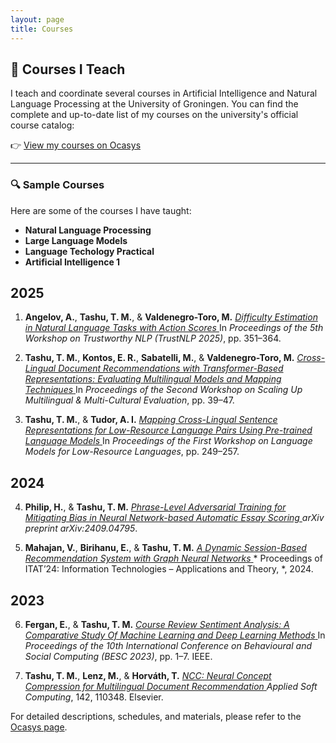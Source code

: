 ```yaml
---
layout: page
title: Courses
---
```


## 📘 Courses I Teach

I teach and coordinate several courses in Artificial Intelligence and Natural Language Processing at the University of Groningen. You can find the complete and up-to-date list of my courses on the university's official course catalog:

👉 [View my courses on Ocasys](https://ocasys.rug.nl/current/staff/t.m.tashu)

---

### 🔍 Sample Courses

Here are some of the courses I have taught:

- **Natural Language Processing**
- **Large Language Models**
- **Language Techology Practical**
- **Artificial Intelligence 1**

## 2025

1. **Angelov, A.**, **Tashu, T. M.**, & **Valdenegro-Toro, M.**  <a href="https://aclanthology.org/2025.trustnlp-main.24/" target="_blank"> _Difficulty Estimation in Natural Language Tasks with Action Scores_ </a> In *Proceedings of the 5th Workshop on Trustworthy NLP (TrustNLP 2025)*, pp. 351–364.

2. **Tashu, T. M.**, **Kontos, E. R.**, **Sabatelli, M.**, & **Valdenegro-Toro, M.**   <a href="https://aclanthology.org/2025.sumeval-2.4/" target="_blank"> _Cross-Lingual Document Recommendations with Transformer-Based Representations: Evaluating Multilingual Models and Mapping Techniques_ </a> In *Proceedings of the Second Workshop on Scaling Up Multilingual & Multi-Cultural Evaluation*, pp. 39–47.

3. **Tashu, T. M.**, & **Tudor, A. I.**  <a href="https://aclanthology.org/2025.loreslm-1.20/" target="_blank">
   _Mapping Cross-Lingual Sentence Representations for Low-Resource Language Pairs Using Pre-trained Language Models_ </a> In *Proceedings of the First Workshop on Language Models for Low-Resource Languages*, pp. 249–257.

## 2024

4. **Philip, H.**, & **Tashu, T. M.**   <a href="https://arxiv.org/abs/2409.04795" target="_blank"> _Phrase-Level Adversarial Training for Mitigating Bias in Neural Network-based Automatic Essay Scoring_ </a> *arXiv preprint arXiv:2409.04795*.

5. **Mahajan, V.**, **Birihanu, E.**, & **Tashu, T. M.**  <a href="https://ceur-ws.org/Vol-3792/paper3.pdf" target="_blank"> _A Dynamic Session-Based Recommendation System with Graph Neural Networks_ </a>  * Proceedings of ITAT’24: Information Technologies – Applications and Theory, *, 2024.

## 2023

6. **Fergan, E.**, & **Tashu, T. M.**   <a href="https://ieeexplore.ieee.org/abstract/document/10386515" target="_blank"> _Course Review Sentiment Analysis: A Comparative Study Of Machine Learning and Deep Learning Methods_ </a>
   In *Proceedings of the 10th International Conference on Behavioural and Social Computing (BESC 2023)*, pp. 1–7. IEEE.

7. **Tashu, T. M.**, **Lenz, M.**, & **Horváth, T.**   <a href="https://www.sciencedirect.com/science/article/pii/S1568494623003666" target="_blank"> _NCC: Neural Concept Compression for Multilingual Document Recommendation_ </a>  *Applied Soft Computing*, 142, 110348. Elsevier.

For detailed descriptions, schedules, and materials, please refer to the [Ocasys page](https://ocasys.rug.nl/current/staff/t.m.tashu).
